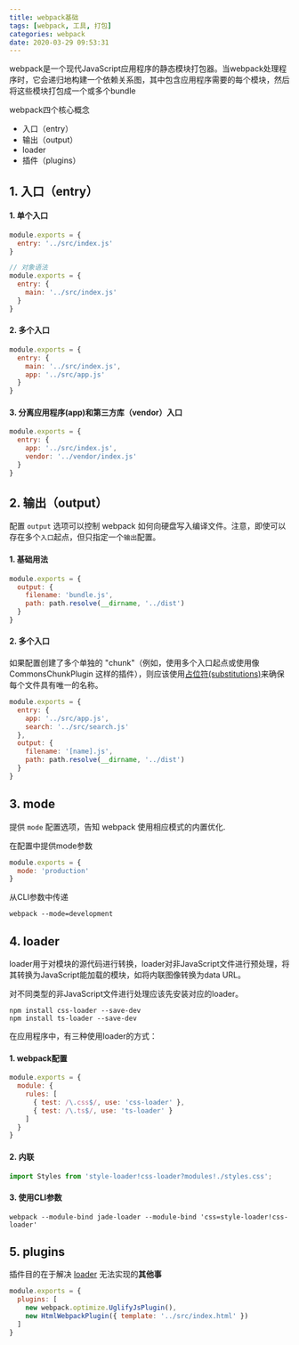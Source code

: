 ```yaml
---
title: webpack基础
tags: [webpack, 工具, 打包]
categories: webpack
date: 2020-03-29 09:53:31
---
```


webpack是一个现代JavaScript应用程序的静态模块打包器。当webpack处理程序时，它会递归地构建一个依赖关系图，其中包含应用程序需要的每个模块，然后将这些模块打包成一个或多个bundle

webpack四个核心概念

- 入口（entry）
- 输出（output）
- loader
- 插件（plugins）



## 1. 入口（entry）

#### 1. 单个入口

```javascript
module.exports = {
  entry: '../src/index.js'
}

// 对象语法
module.exports = {
  entry: {
    main: '../src/index.js'
  }
}
```

#### 2. 多个入口

```javascript
module.exports = {
  entry: {
    main: '../src/index.js',
    app: '../src/app.js'
  }
}
```

#### 3. 分离应用程序(app)和第三方库（vendor）入口

```javascript
module.exports = {
  entry: {
    app: '../src/index.js',
    vendor: '../vendor/index.js'
  }
}
```

## 2. 输出（output）

配置 `output` 选项可以控制 webpack 如何向硬盘写入编译文件。注意，即使可以存在多个`入口`起点，但只指定一个`输出`配置。

#### 1. 基础用法

```javascript
module.exports = {
  output: {
    filename: 'bundle.js',
    path: path.resolve(__dirname, '../dist')
  }
}
```

#### 2. 多个入口

如果配置创建了多个单独的 "chunk"（例如，使用多个入口起点或使用像 CommonsChunkPlugin 这样的插件），则应该使用[占位符(substitutions)](https://www.webpackjs.com/configuration/output#output-filename)来确保每个文件具有唯一的名称。

```javascript
module.exports = {
  entry: {
    app: '../src/app.js',
    search: '../src/search.js'
  },
  output: {
    filename: '[name].js',
    path: path.resolve(__dirname, '../dist')
  }
}
```

## 3. mode

提供 `mode` 配置选项，告知 webpack 使用相应模式的内置优化.



在配置中提供mode参数

```javascript
module.exports = {
  mode: 'production'
}
```



从CLI参数中传递

```shell
webpack --mode=development
```

## 4. loader

loader用于对模块的源代码进行转换，loader对非JavaScript文件进行预处理，将其转换为JavaScript能加载的模块，如将内联图像转换为data URL。



对不同类型的非JavaScript文件进行处理应该先安装对应的loader。

```shell
npm install css-loader --save-dev
npm install ts-loader --save-dev
```



在应用程序中，有三种使用loader的方式：

#### 1. webpack配置

```javascript
module.exports = {
  module: {
    rules: [
      { test: /\.css$/, use: 'css-loader' },
      { test: /\.ts$/, use: 'ts-loader' }
    ]
  }
}
```

#### 2. 内联

```javascript
import Styles from 'style-loader!css-loader?modules!./styles.css';
```

#### 3. 使用CLI参数

```shell
webpack --module-bind jade-loader --module-bind 'css=style-loader!css-loader'
```

## 5. plugins

插件目的在于解决 [loader](https://www.webpackjs.com/concepts/loaders) 无法实现的**其他事**

```javascript
module.exports = {
  plugins: [
    new webpack.optimize.UglifyJsPlugin(),
    new HtmlWebpackPlugin({ template: '../src/index.html' })
  ]
}
```

<!-- more -->
